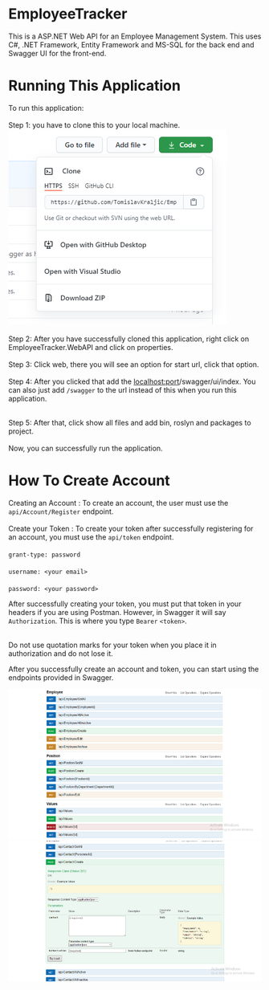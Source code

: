 # EmployeeTracker
This is a ASP.NET Web API for an Employee Management System. This uses C#, .NET Framework, Entity Framework and MS-SQL  for the back end and Swagger UI for the front-end.

# Running This Application
To run this application: <br/><br/> Step 1: you have to clone this to your local machine. 
<br/>
<img src="/EmployeeTrackerSccreenshotSeven.png"/>
<br/>
<br/>
Step 2: After you have successfully cloned this application, right click on EmployeeTracker.WebAPI and click on properties.
<br/>
<br/>
Step 3: Click web, there you will see an option for start url, click that option.
<br/>
<br/>
Step 4: After you clicked that add the <localhost:port>/swagger/ui/index. You can also just add `/swagger` to the url instead of this when you run this application.  
<br/>

Step 5: After that, click show all files and add bin, roslyn and packages to project. 
<br/>
<br/>
Now, you can successfully run the application. 


# How To Create Account
Creating an Account : To create an account, the user must use the `api/Account/Register` endpoint. 
<br/>
<br/>
Create your Token : To create your token after successfully registering for an account, you must use the `api/token`</span> endpoint. 
<br>
<br/>
`grant-type: password`<br/><br/>
`username: <your email>` <br/><br/>
`password: <your password>`<br/>


After successfully creating your token, you must put that token in your headers if you are using Postman. However, in Swagger it will say `Authorization`. This is where you type `Bearer` `<token>`.
<br>
<br/>

Do not use quotation marks for your token when you place it in authorization and do not lose it.

After you successfully create an account and token, you can start using the endpoints provided in Swagger. 

<img src="/EmployeeTrackerScreenshotFour.png" height="300px"/>

<img src="/EmployeeTrackerScreenshotSix.png" height="280px"/>
